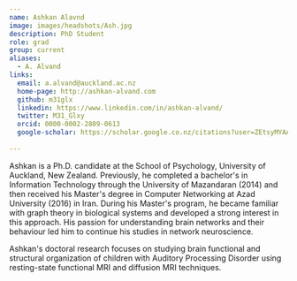 ```yaml
---
name: Ashkan Alavnd
image: images/headshots/Ash.jpg
description: PhD Student
role: grad
group: current
aliases:
  - A. Alvand
links:
  email: a.alvand@auckland.ac.nz
  home-page: http://ashkan-alvand.com
  github: m31glx
  linkedin: https://www.linkedin.com/in/ashkan-alvand/
  twitter: M31_Glxy
  orcid: 0000-0002-2809-0613
  google-scholar: https://scholar.google.co.nz/citations?user=ZEtsyMYAAAAJ&hl=en
  
---
```


Ashkan is a Ph.D. candidate at the School of Psychology, University of Auckland, New Zealand. Previously, he completed a bachelor's in Information Technology through the University of Mazandaran (2014) and then received his Master's degree in Computer Networking at Azad University (2016) in Iran. During his Master's program, he became familiar with graph theory in biological systems and developed a strong interest in this approach. His passion for understanding brain networks and their behaviour led him to continue his studies in network neuroscience.

Ashkan's doctoral research focuses on studying brain functional and structural organization of children with Auditory Processing Disorder using resting-state functional MRI and diffusion MRI techniques.
